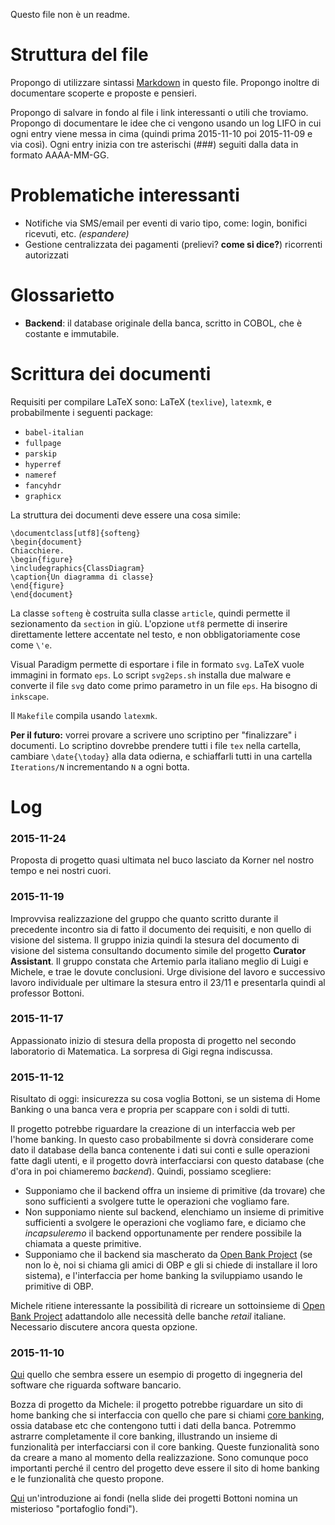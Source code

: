 
Questo file non è un readme.

# Struttura del file

Propongo di utilizzare sintassi [Markdown](https://daringfireball.net/projects/markdown/syntax) in questo file.
Propongo inoltre di documentare scoperte e proposte e pensieri.

Propongo di salvare in fondo al file i link interessanti o utili che troviamo.
Propongo di documentare le idee che ci vengono usando un log LIFO in cui ogni entry viene messa in cima (quindi prima 2015-11-10 poi 2015-11-09 e via così).
Ogni entry inizia con tre asterischi (\#\#\#) seguiti dalla data in formato AAAA-MM-GG.

# Problematiche interessanti

- Notifiche via SMS/email per eventi di vario tipo, come: login, bonifici ricevuti, etc. *(espandere)*
- Gestione centralizzata dei pagamenti (prelievi? **come si dice?**) ricorrenti autorizzati

# Glossarietto

- **Backend**: il database originale della banca, scritto in COBOL, che è costante e immutabile.

# Scrittura dei documenti

Requisiti per compilare LaTeX sono: LaTeX (`texlive`), `latexmk`, e probabilmente i seguenti package:
- `babel-italian`
- `fullpage`
- `parskip`
- `hyperref`
- `nameref`
- `fancyhdr`
- `graphicx`

La struttura dei documenti deve essere una cosa simile:
```
\documentclass[utf8]{softeng}
\begin{document}
Chiacchiere.
\begin{figure}
\includegraphics{ClassDiagram}
\caption{Un diagramma di classe}
\end{figure}
\end{document}
```
La classe `softeng` è costruita sulla classe `article`, quindi permette il sezionamento da `section` in giù.
L'opzione `utf8` permette di inserire direttamente lettere accentate nel testo, e non obbligatoriamente cose come `\'e`.

Visual Paradigm permette di esportare i file in formato `svg`.
LaTeX vuole immagini in formato `eps`.
Lo script `svg2eps.sh` installa due malware e converte il file `svg` dato come primo parametro in un file `eps`.
Ha bisogno di `inkscape`.

Il `Makefile` compila usando `latexmk`.

**Per il futuro:** vorrei provare a scrivere uno scriptino per "finalizzare" i documenti.
Lo scriptino dovrebbe prendere tutti i file `tex` nella cartella, cambiare `\date{\today}` alla data odierna, e schiaffarli tutti in una cartella `Iterations/N` incrementando `N` a ogni botta.

# Log

### 2015-11-24

Proposta di progetto quasi ultimata nel buco lasciato da Korner nel nostro tempo e nei nostri cuori.

### 2015-11-19

Improvvisa realizzazione del gruppo che quanto scritto durante il precedente incontro sia di fatto il documento dei requisiti, e non quello di visione del sistema.
Il gruppo inizia quindi la stesura del documento di visione del sistema consultando documento simile del progetto **Curator Assistant**.
Il gruppo constata che Artemio parla italiano meglio di Luigi e Michele, e trae le dovute conclusioni.
Urge divisione del lavoro e successivo lavoro individuale per ultimare la stesura entro il 23/11 e presentarla quindi al professor Bottoni.

### 2015-11-17

Appassionato inizio di stesura della proposta di progetto nel secondo laboratorio di Matematica.
La sorpresa di Gigi regna indiscussa.

### 2015-11-12

Risultato di oggi: insicurezza su cosa voglia Bottoni, se un sistema di Home Banking o una banca vera e propria per scappare con i soldi di tutti.

Il progetto potrebbe riguardare la creazione di un interfaccia web per l'home banking.
In questo caso probabilmente si dovrà considerare come dato il database della banca contenente i dati sui conti e sulle operazioni fatte dagli utenti, e il progetto dovrà interfacciarsi con questo database (che d'ora in poi chiameremo *backend*).
Quindi, possiamo scegliere:
- Supponiamo che il backend offra un insieme di primitive (da trovare) che sono sufficienti a svolgere tutte le operazioni che vogliamo fare.
- Non supponiamo niente sul backend, elenchiamo un insieme di primitive sufficienti a svolgere le operazioni che vogliamo fare, e diciamo che *incapsuleremo* il backend opportunamente per rendere possibile la chiamata a queste primitive.
- Supponiamo che il backend sia mascherato da [Open Bank Project][open_bank_project] (se non lo è, noi si chiama gli amici di OBP e gli si chiede di installare il loro sistema), e l'interfaccia per home banking la sviluppiamo usando le primitive di OBP.

Michele ritiene interessante la possibilità di ricreare un sottoinsieme di [Open Bank Project][open_bank_project] adattandolo alle necessità delle banche *retail* italiane.
Necessario discutere ancora questa opzione.

### 2015-11-10

[Qui][project_example] quello che sembra essere un esempio di progetto di ingegneria del software che riguarda software bancario.

Bozza di progetto da Michele: il progetto potrebbe riguardare un sito di home banking che si interfaccia con quello che pare si chiami [core banking][core_banking], ossia database etc che contengono tutti i dati della banca.
Potremmo astrarre completamente il core banking, illustrando un insieme di funzionalità per interfacciarsi con il core banking.
Queste funzionalità sono da creare a mano al momento della realizzazione.
Sono comunque poco importanti perché il centro del progetto deve essere il sito di home banking e le funzionalità che questo propone.

[Qui][fondi_intro] un'introduzione ai fondi (nella slide dei progetti Bottoni nomina un misterioso "portafoglio fondi").

<!-- Raccolta link utili -->

[totp_rfc]:			https://tools.ietf.org/html/rfc6238			"Time-based One-Time Passwords"
[core_banking]:		https://en.wikipedia.org/wiki/Core_banking	"Core Banking"
[project_example]:	http://www.slideshare.net/nancs/54024405-projectreportbankingmanagementsystem
[fondi_intro]:		http://www.borsainside.com/finanzainside/fondi-di-investimento/
[firma_digitale_pdf]: http://www.agid.gov.it/sites/default/files/linee_guida/firme_multiple.pdf
[open_banking_uk_article]: http://opensource.com/business/15/4/open-standard-api-banking
[teller_io]:		http://teller.io/
[open_bank_project]: https://openbankproject.com/
[ibm_business_modeling_practices]: http://www.ibm.com/developerworks/rational/library/content/RationalEdge/aug04/5634.html
[ibm_business_modeling_uml]: http://www.ibm.com/developerworks/rational/library/360.html


